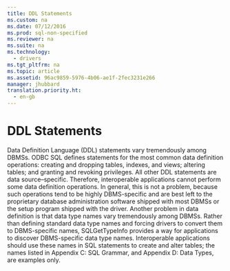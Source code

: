 ```yaml
---
title: DDL Statements
ms.custom: na
ms.date: 07/12/2016
ms.prod: sql-non-specified
ms.reviewer: na
ms.suite: na
ms.technology: 
  - drivers
ms.tgt_pltfrm: na
ms.topic: article
ms.assetid: 96ac9859-5976-4b06-ae1f-2fec3231e266
manager: jhubbard
translation.priority.ht: 
  - en-gb
---
```

# DDL Statements
<?xml version="1.0" encoding="utf-8"?>
<developerReferenceWithoutSyntaxDocument xmlns="http://ddue.schemas.microsoft.com/authoring/2003/5" xmlns:xlink="http://www.w3.org/1999/xlink" xmlns:xsi="http://www.w3.org/2001/XMLSchema-instance" xsi:schemaLocation="http://ddue.schemas.microsoft.com/authoring/2003/5 http://dduestorage.blob.core.windows.net/ddueschema/developer.xsd">
  <introduction>
    <para>Data Definition Language (DDL) statements vary tremendously among DBMSs. ODBC SQL defines statements for the most common data definition operations: creating and dropping tables, indexes, and views; altering tables; and granting and revoking privileges. All other DDL statements are data source–specific. Therefore, interoperable applications cannot perform some data definition operations. In general, this is not a problem, because such operations tend to be highly DBMS-specific and are best left to the proprietary database administration software shipped with most DBMSs or the setup program shipped with the driver.</para>
    <para>Another problem in data definition is that data type names vary tremendously among DBMSs. Rather than defining standard data type names and forcing drivers to convert them to DBMS-specific names, <legacyBold>SQLGetTypeInfo</legacyBold> provides a way for applications to discover DBMS-specific data type names. Interoperable applications should use these names in SQL statements to create and alter tables; the names listed in <legacyLink xlink:href="0ee36f09-59e7-4b94-88ca-7ebc0952a3be">Appendix C: SQL Grammar</legacyLink>, and <legacyLink xlink:href="981d49c3-3531-4543-aa75-5bd9e4f67000">Appendix D: Data Types</legacyLink>, are examples only.</para>
  </introduction>
  <relatedTopics />
</developerReferenceWithoutSyntaxDocument>